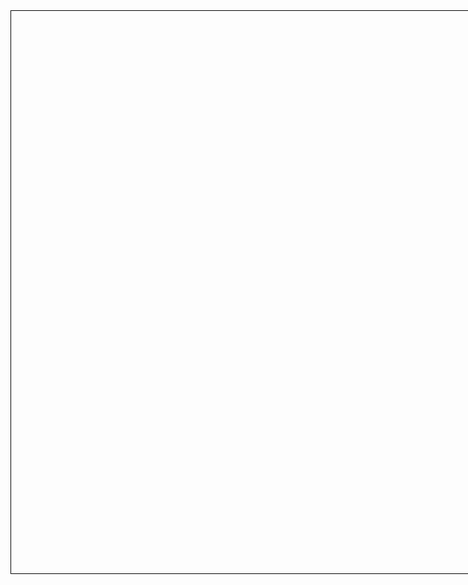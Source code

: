 <style>
.canvas {
  width: 1650px;
  height: 900px;
  border: 1px solid black
}
</style>

<div class="canvas" id="diagram"></div>

<script>
import { Diagram } from "./diagram.js"

let diagramDiv = lively.query(this, "#diagram")

let diagram = new Diagram(diagramDiv, 3)

""
</script>